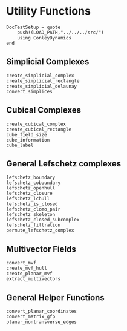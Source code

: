 # Utility Functions

```@meta
DocTestSetup = quote
    push!(LOAD_PATH,"../../../src/")
    using ConleyDynamics
end
```

## Simplicial Complexes

```@docs
create_simplicial_complex
create_simplicial_rectangle
create_simplicial_delaunay
convert_simplices
```

## Cubical Complexes

```@docs
create_cubical_complex
create_cubical_rectangle
cube_field_size
cube_information
cube_label
```

## General Lefschetz complexes

```@docs
lefschetz_boundary
lefschetz_coboundary
lefschetz_openhull
lefschetz_closure
lefschetz_lchull
lefschetz_is_closed
lefschetz_clomo_pair
lefschetz_skeleton
lefschetz_closed_subcomplex
lefschetz_filtration
permute_lefschetz_complex
```

## Multivector Fields

```@docs
convert_mvf
create_mvf_hull
create_planar_mvf
extract_multivectors
```

## General Helper Functions

```@docs
convert_planar_coordinates
convert_matrix_gfp
planar_nontransverse_edges
```

